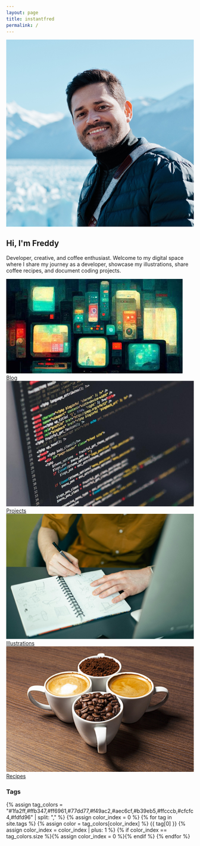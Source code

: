 ```yaml
---
layout: page
title: instantfred
permalink: /
---
```


<div class="profile-card large">
  <img src="/assets/images/profile.png" alt="Freddy's profile picture" class="profile-pic">
  <h2>Hi, I'm Freddy</h2>
  <p>Developer, creative, and coffee enthusiast. Welcome to my digital space where I share my journey as a developer, showcase my illustrations, share coffee recipes, and document coding projects.</p>
  <div class="profile-links">
    <a href="mailto:devfreddy@duck.com" title="Email"><i class="fa fa-envelope"></i></a>
    <a href="https://github.com/instantfred" target="_blank" title="GitHub"><i class="fab fa-github"></i></a>
    <a href="https://twitter.com/instantfred" target="_blank" title="Twitter"><i class="fab fa-twitter"></i></a>
  </div>
</div>

<div class="explore-grid">
  <a href="/blog/" class="explore-card">
    <img src="/assets/images/explore-blog.jpeg" alt="Blog">
    <span>Blog</span>
  </a>
  <a href="/projects/" class="explore-card">
    <img src="/assets/images/explore-projects.jpg" alt="Projects">
    <span>Projects</span>
  </a>
  <a href="/art/" class="explore-card">
    <img src="/assets/images/explore-art.jpg" alt="Art">
    <span>Illustrations</span>
  </a>
  <a href="/recipes/" class="explore-card">
    <img src="/assets/images/explore-recipes.jpg" alt="Recipes">
    <span>Recipes</span>
  </a>
</div>

<div class="tag-cloud">
  <h3>Tags</h3>
  {% assign tag_colors = "#1fa2ff,#ffb347,#ff6961,#77dd77,#f49ac2,#aec6cf,#b39eb5,#ffcccb,#cfcfc4,#fdfd96" | split: "," %}
  {% assign color_index = 0 %}
  {% for tag in site.tags %}
    {% assign color = tag_colors[color_index] %}
    <span class="tag-label" style="background-color: {{ color }};">{{ tag[0] }}</span>
    {% assign color_index = color_index | plus: 1 %}
    {% if color_index == tag_colors.size %}{% assign color_index = 0 %}{% endif %}
  {% endfor %}
</div>
